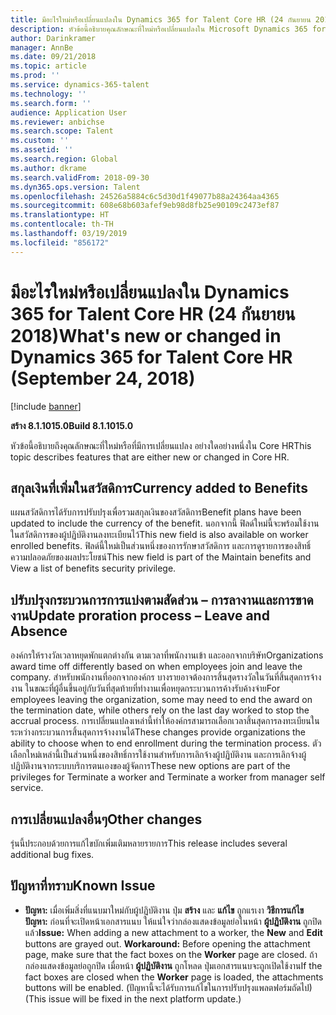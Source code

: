 ```yaml
---
title: มีอะไรใหม่หรือเปลี่ยนแปลงใน Dynamics 365 for Talent Core HR (24 กันยายน 2018)
description: หัวข้อนี้อธิบายคุณลักษณะที่ใหม่หรือเปลี่ยนแปลงใน Microsoft Dynamics 365 for Talent Core HR
author: Darinkramer
manager: AnnBe
ms.date: 09/21/2018
ms.topic: article
ms.prod: ''
ms.service: dynamics-365-talent
ms.technology: ''
ms.search.form: ''
audience: Application User
ms.reviewer: anbichse
ms.search.scope: Talent
ms.custom: ''
ms.assetid: ''
ms.search.region: Global
ms.author: dkrame
ms.search.validFrom: 2018-09-30
ms.dyn365.ops.version: Talent
ms.openlocfilehash: 24526a5884c6c5d30d1f49077b88a24364aa4365
ms.sourcegitcommit: 608e68b603afef9eb98d8fb25e90109c2473ef87
ms.translationtype: HT
ms.contentlocale: th-TH
ms.lasthandoff: 03/19/2019
ms.locfileid: "856172"
---
```

# <a name="whats-new-or-changed-in-dynamics-365-for-talent-core-hr-september-24-2018"></a><span data-ttu-id="08844-103">มีอะไรใหม่หรือเปลี่ยนแปลงใน Dynamics 365 for Talent Core HR (24 กันยายน 2018)</span><span class="sxs-lookup"><span data-stu-id="08844-103">What's new or changed in Dynamics 365 for Talent Core HR (September 24, 2018)</span></span>

[!include [banner](includes/banner.md)]

<span data-ttu-id="08844-104">**สร้าง 8.1.1015.0**</span><span class="sxs-lookup"><span data-stu-id="08844-104">**Build 8.1.1015.0**</span></span>

<span data-ttu-id="08844-105">หัวข้อนี้อธิบายถึงคุณลักษณะที่ใหม่หรือที่มีการเปลี่ยนแปลง อย่างใดอย่างหนึ่งใน Core HR</span><span class="sxs-lookup"><span data-stu-id="08844-105">This topic describes features that are either new or changed in Core HR.</span></span>

## <a name="currency-added-to-benefits"></a><span data-ttu-id="08844-106">สกุลเงินที่เพิ่มในสวัสดิการ</span><span class="sxs-lookup"><span data-stu-id="08844-106">Currency added to Benefits</span></span>

<span data-ttu-id="08844-107">แผนสวัสดิการได้รับการปรับปรุงเพื่อรวมสกุลเงินของสวัสดิการ</span><span class="sxs-lookup"><span data-stu-id="08844-107">Benefit plans have been updated to include the currency of the benefit.</span></span> <span data-ttu-id="08844-108">นอกจากนี้ ฟิลด์ใหม่นี้จะพร้อมใช้งานในสวัสดิการของผู้ปฏิบัติงานลงทะเบียนไว้</span><span class="sxs-lookup"><span data-stu-id="08844-108">This new field is also available on worker enrolled benefits.</span></span> <span data-ttu-id="08844-109">ฟิลด์นี้ใหม่เป็นส่วนหนึ่งของการรักษาสวัสดิการ และการดูรายการของสิทธิ์ความปลอดภัยของผลประโยชน์</span><span class="sxs-lookup"><span data-stu-id="08844-109">This new field is part of the Maintain benefits and View a list of benefits security privilege.</span></span>

## <a name="update-proration-process--leave-and-absence"></a><span data-ttu-id="08844-110">ปรับปรุงกระบวนการการแบ่งตามสัดส่วน – การลางานและการขาดงาน</span><span class="sxs-lookup"><span data-stu-id="08844-110">Update proration process – Leave and Absence</span></span>

<span data-ttu-id="08844-111">องค์กรให้รางวัลเวลาหยุดพักแตกต่างกัน ตามเวลาที่พนักงานเข้า และออกจากบริษัท</span><span class="sxs-lookup"><span data-stu-id="08844-111">Organizations award time off differently based on when employees join and leave the company.</span></span> <span data-ttu-id="08844-112">สำหรับพนักงานที่ออกจากองค์กร บางรายอาจต้องการสิ้นสุดรางวัลในวันที่สิ้นสุดการจ้างงาน ในขณะที่ผู้อื่นขึ้นอยู่กับวันที่สุดท้ายที่ทำงานเพื่อหยุดกระบวนการค้างรับค้างจ่าย</span><span class="sxs-lookup"><span data-stu-id="08844-112">For employees leaving the organization, some may need to end the award on the termination date, while others rely on the last day worked to stop the accrual process.</span></span> <span data-ttu-id="08844-113">การเปลี่ยนแปลงเหล่านี้ทำให้องค์กรสามารถเลือกเวลาสิ้นสุดการลงทะเบียนในระหว่างกระบวนการสิ้นสุดการจ้างงานได้</span><span class="sxs-lookup"><span data-stu-id="08844-113">These changes provide organizations the ability to choose when to end enrollment during the termination process.</span></span> <span data-ttu-id="08844-114">ตัวเลือกใหม่เหล่านี้เป็นส่วนหนึ่งของสิทธิ์การใช้งานสำหรับการเลิกจ้างผู้ปฏิบัติงาน และการเลิกจ้างผู้ปฏิบัติงานจากระบบบริการตนเองของผู้จัดการ</span><span class="sxs-lookup"><span data-stu-id="08844-114">These new options are part of the privileges for Terminate a worker and Terminate a worker from manager self service.</span></span> 

## <a name="other-changes"></a><span data-ttu-id="08844-115">การเปลี่ยนแปลงอื่นๆ</span><span class="sxs-lookup"><span data-stu-id="08844-115">Other changes</span></span>

<span data-ttu-id="08844-116">รุ่นนี้ประกอบด้วยการแก้ไขบักเพิ่มเติมหลายรายการ</span><span class="sxs-lookup"><span data-stu-id="08844-116">This release includes several additional bug fixes.</span></span>

## <a name="known-issue"></a><span data-ttu-id="08844-117">ปัญหาที่ทราบ</span><span class="sxs-lookup"><span data-stu-id="08844-117">Known Issue</span></span>

-   <span data-ttu-id="08844-118">**ปัญหา:** เมื่อเพิ่มสิ่งที่แนบมาใหม่กับผู้ปฏิบัติงาน ปุ่ม **สร้าง** และ **แก้ไข** ถูกแรเงา **วิธีการแก้ไขปัญหา:** ก่อนที่จะเปิดหน้าเอกสารแนบ ให้แน่ใจว่ากล่องแสดงข้อมูลย่อในหน้า **ผู้ปฏิบัติงาน** ถูกปิดแล้ว</span><span class="sxs-lookup"><span data-stu-id="08844-118">**Issue:** When adding a new attachment to a worker, the **New** and **Edit** buttons are grayed out. **Workaround:** Before opening the attachment page, make sure that the fact boxes on the **Worker** page are closed.</span></span> <span data-ttu-id="08844-119">ถ้ากล่องแสดงข้อมูลย่อถูกปิด เมื่อหน้า **ผู้ปฏิบัติงาน** ถูกโหลด ปุ่มเอกสารแนบจะถูกเปิดใช้งาน</span><span class="sxs-lookup"><span data-stu-id="08844-119">If the fact boxes are closed when the **Worker** page is loaded, the attachments buttons will be enabled.</span></span> <span data-ttu-id="08844-120">(ปัญหานี้จะได้รับการแก้ไขในการปรับปรุงแพลตฟอร์มถัดไป)</span><span class="sxs-lookup"><span data-stu-id="08844-120">(This issue will be fixed in the next platform update.)</span></span>
